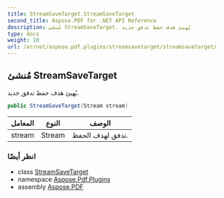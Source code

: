 ```yaml
---
title: StreamSaveTarget.StreamSaveTarget
second_title: Aspose.PDF for .NET API Reference
description: مُنشئ StreamSaveTarget. يُهيئ هدف حفظ تدفق جديد
type: docs
weight: 10
url: /ar/net/aspose.pdf.plugins/streamsavetarget/streamsavetarget/
---
```

## مُنشئ StreamSaveTarget

يُهيئ هدف حفظ تدفق جديد.

```csharp
public StreamSaveTarget(Stream stream)
```

| المعامل | النوع | الوصف |
| --- | --- | --- |
| stream | Stream | تدفق لهدف الحفظ. |

### انظر أيضًا

* class [StreamSaveTarget](../)
* namespace [Aspose.Pdf.Plugins](../../../aspose.pdf.plugins/)
* assembly [Aspose.PDF](../../../)